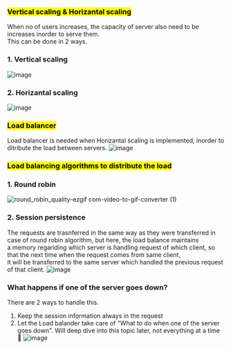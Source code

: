### <mark>Vertical scaling & Horizantal scaling</mark>
When no of users increases, the capacity of server also need to be increases inorder to serve them. <br />
This can be done in 2 ways.
### 1. Vertical scaling
![image](https://github.com/user-attachments/assets/da80defa-fbe5-4bf4-a03a-315afe7d20c2)
### 2. Horizantal scaling
![image](https://github.com/user-attachments/assets/902e3b4b-f238-4c72-b5ee-f080c0e86083)
### <mark>Load balancer</mark>
Load balancer is needed when Horizantal scaling is implemented, inorder to ditribute the load between servers.
![image](https://github.com/user-attachments/assets/e049cd5c-e5e5-40fd-b76f-504d0e73e765)
### <mark>Load balancing algorithms to distribute the load</mark>
### 1. Round robin
![round_robin_quality-ezgif com-video-to-gif-converter (1)](https://github.com/user-attachments/assets/90119ce7-2714-4d2a-8084-eddc2aca3a42)
### 2. Session persistence
The requests are trasnferred in the same way as they were transferred in case of round robin algorithm, but here, the load balance maintains <br /> 
a memory regariding which server is handling request of which client, so that the next time when the request comes from same client, <br /> 
it will be transferred to the same server which handled the previous request of that client.
![image](https://github.com/user-attachments/assets/319191ca-1fff-4a8a-b494-810728f3631e)
### What happens if one of the server goes down?
There are 2 ways to handle this.
1. Keep the session information always in the request
2. Let the Load balander take care of "What to do when one of the server goes down".
Will deep dive into this topic later, not everything at a time 🤣
![image](https://github.com/user-attachments/assets/e389fedc-2daf-4f4f-8f83-a359ba35e5a6)
